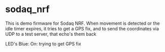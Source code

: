 # sodaq_nrf
This is demo firmware for Sodaq NRF.
When movement is detected or the idle timer expires, it tries to get a GPS fix, and to
send the coordinates via UDP to a test server, that echo's them back

LED's
Blue: On: trying to get GPS fix

